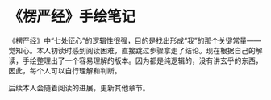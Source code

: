 # 《楞严经》手绘笔记
《楞严经》中“七处征心”的逻辑性很强，目的是找出形成“我”的那个关键常量——觉知心。本人初读时感到阅读困难，直接跳过步骤拿走了结论。现在根据自己的解读，手绘整理出了一个容易理解的版本。因为都是纯逻辑的，没有讲玄乎的东西，因此，每个人可以自行理解和判断。

后续本人会随着阅读的进展，更新其他章节。

